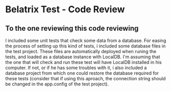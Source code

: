 # Belatrix Test - Code Review

## To the one reviewing this code reviewing

I included some unit tests that check some data from a database. For easing the process of setting up this kind of tests, i included 
some database files in the test project. These files are automatically deployed when runing the tests, and loaded as a database instance 
with LocalDB. I'm assuming that the one that will check and run these test will have LocalDB installed in his computer. If not, or if he
has some troubles with it, i also included a database project from which one could restore the database required for these tests (consider that 
if using this aproach, the connection string should be changed in the app.config of the test project).

